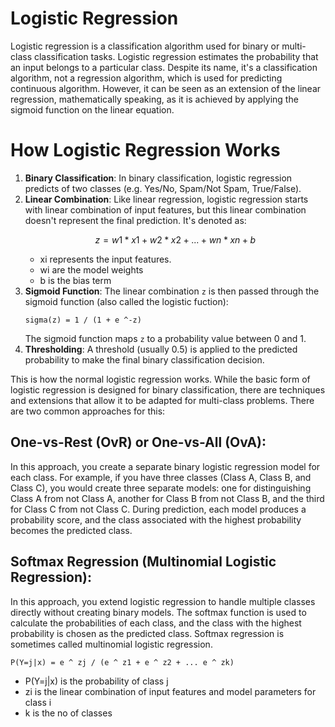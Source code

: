 # Logistic Regression
Logistic regression is a classification algorithm used for binary or
multi-class classification tasks. Logistic regression estimates the probability
that an input belongs to a particular class. Despite its name, it's a
classification algorithm, not a regression algorithm, which is used for
predicting continuous algorithm. However, it can be seen as an extension of the
linear regression, mathematically speaking, as it is achieved by applying the
sigmoid function on the linear equation. 

# How Logistic Regression Works
1. **Binary Classification**: In binary classification, logistic regression predicts
   of two classes (e.g. Yes/No, Spam/Not Spam, True/False).
2. **Linear Combination**: Like linear regression, logistic regression starts with
   linear combination of input features, but this linear combination doesn't
   represent the final prediction. It's denoted as:
   ```math
   z = w1*x1 + w2*x2 + ... + wn * xn + b 
   ```
   * xi represents the input features.
   * wi are the model weights
   * b is the bias term
3. **Sigmoid Function**: The linear combination `z` is then passed through the
   sigmoid function (also called the logistic fuction):
   ```
   sigma(z) = 1 / (1 + e ^-z)
   ```
   The sigmoid function maps `z` to a probability value between 0 and 1.
4. **Thresholding**: A threshold (usually 0.5) is applied to the predicted
   probability to make the final binary classification decision.

This is how the normal logistic regression works. While the basic form of
logistic regression is designed for binary classification, there are techniques
and extensions that allow it to be adapted for multi-class problems. There are
two common approaches for this:

## One-vs-Rest (OvR) or One-vs-All (OvA):
In this approach, you create a separate binary logistic regression model for
each class. For example, if you have three classes (Class A, Class B, and Class
C), you would create three separate models: one for distinguishing Class A from
not Class A, another for Class B from not Class B, and the third for Class C
from not Class C. During prediction, each model produces a probability score,
and the class associated with the highest probability becomes the predicted
class.

## Softmax Regression (Multinomial Logistic Regression):
In this approach, you extend logistic regression to handle multiple classes
directly without creating binary models. The softmax function is used to
calculate the probabilities of each class, and the class with the highest
probability is chosen as the predicted class. Softmax regression is sometimes
called multinomial logistic regression.
```
P(Y=j|x) = e ^ zj / (e ^ z1 + e ^ z2 + ... e ^ zk)
```
   * P(Y=j|x) is the probability of class j
   * zi is the linear combination of input features and model parameters for class i
   * k is the no of classes

